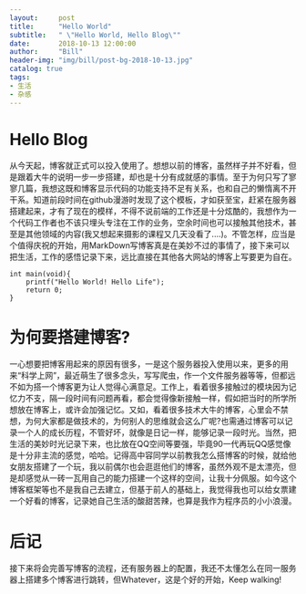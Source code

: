 ```yaml
---
layout:     post
title:      "Hello World"
subtitle:   " \"Hello World, Hello Blog\""
date:       2018-10-13 12:00:00
author:     "Bill"
header-img: "img/bill/post-bg-2018-10-13.jpg"
catalog: true
tags:
- 生活
- 杂感
---
```


# Hello Blog

从今天起，博客就正式可以投入使用了。想想以前的博客，虽然样子并不好看，但是跟着大牛的说明一步一步搭建，却也是十分有成就感的事情。至于为何只写了寥寥几篇，我想这既和博客显示代码的功能支持不足有关系，也和自己的懒惰离不开干系。知道前段时间在github漫游时发现了这个模板，才如获至宝，赶紧在服务器搭建起来，才有了现在的模样，不得不说前端的工作还是十分炫酷的，我想作为一个代码工作者也不该只埋头专注在工作的业务，空余时间也可以接触其他技术，甚至是其他领域的内容(我又想起来摄影的课程又几天没看了....)。不管怎样，应当是个值得庆祝的开始，用MarkDown写博客真是在美妙不过的事情了，接下来可以把生活，工作的感悟记录下来，远比直接在其他各大网站的博客上写要更为自在。


```
int main(void){
	printf("Hello World! Hello Life");
	return 0;
}
```

# 为何要搭建博客?

一心想要把博客用起来的原因有很多，一是这个服务器投入使用以来，更多的用来“科学上网”，最近萌生了很多念头，写写爬虫，作一个文件服务器等等，但都远不如为搭一个博客更为让人觉得心满意足。工作上，看着很多接触过的模块因为记忆力不支，隔一段时间有问题再看，都会觉得像新接触一样，假如把当时的所学所想放在博客上，或许会加强记忆。又如，看着很多技术大牛的博客，心里会不禁想，为何大家都是做技术的，为何别人的思维就会这么广呢?也需通过博客可以记录一个人的成长历程，不管好坏，就像是日记一样，能够记录一段时光。当然，把生活的美妙时光记录下来，也比放在QQ空间等要强，毕竟90一代再玩QQ感觉像是十分非主流的感觉，哈哈。记得高中容同学以前教我怎么搭博客的时候，就给他女朋友搭建了一个玩，我以前偶尔也会逛逛他们的博客，虽然外观不是太漂亮，但是却感觉从一砖一瓦用自己的能力搭建一个这样的空间，让我十分佩服。如今这个博客框架等也不是我自己去建立，但基于前人的基础上，我觉得我也可以给女票建一个好看的博客，记录她自己生活的酸甜苦辣，也算是我作为程序员的小小浪漫。

# 后记

接下来将会完善写博客的流程，还有服务器上的配置，我还不太懂怎么在同一服务器上搭建多个博客进行跳转，但Whatever，这是个好的开始，Keep walking!
